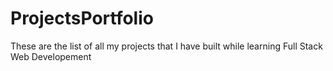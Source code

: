 # ProjectsPortfolio
These are the list of all my projects that I have built while learning Full Stack Web Developement
